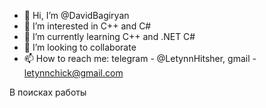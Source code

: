 - 👋 Hi, I’m @DavidBagiryan
- 👀 I’m interested in C++ and C#
- 🌱 I’m currently learning C++ and .NET C#
- 💞️ I’m looking to collaborate
- 📫 How to reach me: telegram - @LetynnHitsher, gmail - letynnchick@gmail.com

<!---
DavidBagiryan/DavidBagiryan is a ✨ special ✨ repository because its `README.md` (this file) appears on your GitHub profile.
You can click the Preview link to take a look at your changes.
--->
В поисках работы

